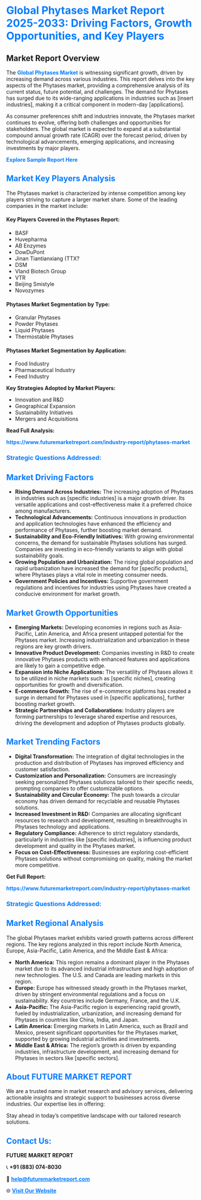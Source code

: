 <h1 style="color: #007BFF;">Global Phytases Market Report 2025-2033: Driving Factors, Growth Opportunities, and Key Players</h1>

<section id="overview">
<h2>Market Report Overview</h2>
<p>The <a href="https://www.futuremarketreport.com/industry-report/phytases-market" style="color: #007BFF; text-decoration: none;"><strong>Global Phytases Market</strong></a> is witnessing significant growth, driven by increasing demand across various industries. This report delves into the key aspects of the Phytases market, providing a comprehensive analysis of its current status, future potential, and challenges. The demand for Phytases has surged due to its wide-ranging applications in industries such as [insert industries], making it a critical component in modern-day [applications].</p>
<p>As consumer preferences shift and industries innovate, the Phytases market continues to evolve, offering both challenges and opportunities for stakeholders. The global market is expected to expand at a substantial compound annual growth rate (CAGR) over the forecast period, driven by technological advancements, emerging applications, and increasing investments by major players.</p>
</section>

<section id="overview">
<p><a href="https://www.futuremarketreport.com/request-sample/reportId=80505" style="color: #007BFF; text-decoration: none;"><strong>Explore Sample Report Here</strong></a></p>
</section>

<section id="key-players">
<h2 style="color: #007BFF;">Market Key Players Analysis</h2>
<p>The Phytases market is characterized by intense competition among key players striving to capture a larger market share. Some of the leading companies in the market include:</p>
<h4>Key Players Covered in the Phytases Report:</h4>
<ul><li>BASF</li><li>Huvepharma</li><li>AB Enzymes</li><li>DowDuPont</li><li>Jinan Tiantianxiang (TTX?</li><li>DSM</li><li>Vland Biotech Group</li><li>VTR</li><li>Beijing Smistyle</li><li>Novozymes</li></ul>
<h4>Phytases Market Segmentation by Type:</h4>
<ul><li>Granular Phytases</li><li>Powder Phytases</li><li>Liquid Phytases</li><li>Thermostable Phytases</li></ul>

<h4>Phytases Market Segmentation by Application:</h4>
<ul><li>Food Industry</li><li>Pharmaceutical Industry</li><li>Feed Industry</li></ul>
<p><strong>Key Strategies Adopted by Market Players:</strong></p>
<ul>
<li>Innovation and R&D</li>
<li>Geographical Expansion</li>
<li>Sustainability Initiatives</li>
<li>Mergers and Acquisitions</li>
</ul>
</section>

<section>
<p><strong>Read Full Analysis: </strong></p><a href="https://www.futuremarketreport.com/industry-report/phytases-market" style="color: #007BFF; text-decoration: none;"><strong>https://www.futuremarketreport.com/industry-report/phytases-market</strong></a>
<h3 style="color: #007BFF;">Strategic Questions Addressed:</h3>
</section>

<section id="driving-factors">
<h2 style="color: #007BFF;">Market Driving Factors</h2>
<ul>
<li><strong>Rising Demand Across Industries:</strong> The increasing adoption of Phytases in industries such as [specific industries] is a major growth driver. Its versatile applications and cost-effectiveness make it a preferred choice among manufacturers.</li>
<li><strong>Technological Advancements:</strong> Continuous innovations in production and application technologies have enhanced the efficiency and performance of Phytases, further boosting market demand.</li>
<li><strong>Sustainability and Eco-Friendly Initiatives:</strong> With growing environmental concerns, the demand for sustainable Phytases solutions has surged. Companies are investing in eco-friendly variants to align with global sustainability goals.</li>
<li><strong>Growing Population and Urbanization:</strong> The rising global population and rapid urbanization have increased the demand for [specific products], where Phytases plays a vital role in meeting consumer needs.</li>
<li><strong>Government Policies and Incentives:</strong> Supportive government regulations and incentives for industries using Phytases have created a conducive environment for market growth.</li>
</ul>
</section>

<section id="growth-opportunities">
<h2 style="color: #007BFF;">Market Growth Opportunities</h2>
<ul>
<li><strong>Emerging Markets:</strong> Developing economies in regions such as Asia-Pacific, Latin America, and Africa present untapped potential for the Phytases market. Increasing industrialization and urbanization in these regions are key growth drivers.</li>
<li><strong>Innovative Product Development:</strong> Companies investing in R&D to create innovative Phytases products with enhanced features and applications are likely to gain a competitive edge.</li>
<li><strong>Expansion into Niche Applications:</strong> The versatility of Phytases allows it to be utilized in niche markets such as [specific niches], creating opportunities for growth and diversification.</li>
<li><strong>E-commerce Growth:</strong> The rise of e-commerce platforms has created a surge in demand for Phytases used in [specific applications], further boosting market growth.</li>
<li><strong>Strategic Partnerships and Collaborations:</strong> Industry players are forming partnerships to leverage shared expertise and resources, driving the development and adoption of Phytases products globally.</li>
</ul>
</section>

<section id="trending-factors">
<h2 style="color: #007BFF;">Market Trending Factors</h2>
<ul>
<li><strong>Digital Transformation:</strong> The integration of digital technologies in the production and distribution of Phytases has improved efficiency and customer satisfaction.</li>
<li><strong>Customization and Personalization:</strong> Consumers are increasingly seeking personalized Phytases solutions tailored to their specific needs, prompting companies to offer customizable options.</li>
<li><strong>Sustainability and Circular Economy:</strong> The push towards a circular economy has driven demand for recyclable and reusable Phytases solutions.</li>
<li><strong>Increased Investment in R&D:</strong> Companies are allocating significant resources to research and development, resulting in breakthroughs in Phytases technology and applications.</li>
<li><strong>Regulatory Compliance:</strong> Adherence to strict regulatory standards, particularly in industries like [specific industries], is influencing product development and quality in the Phytases market.</li>
<li><strong>Focus on Cost-Effectiveness:</strong> Businesses are exploring cost-efficient Phytases solutions without compromising on quality, making the market more competitive.</li>
</ul>
</section>

<section>
<p><strong>Get Full Report: </strong></p><a href="https://www.futuremarketreport.com/industry-report/phytases-market" style="color: #007BFF; text-decoration: none;"><strong>https://www.futuremarketreport.com/industry-report/phytases-market</strong></a>
<h3 style="color: #007BFF;">Strategic Questions Addressed:</h3>
</section>


<section id="regional-analysis">
<h2 style="color: #007BFF;">Market Regional Analysis</h2>
<p>The global Phytases market exhibits varied growth patterns across different regions. The key regions analyzed in this report include North America, Europe, Asia-Pacific, Latin America, and the Middle East & Africa:</p>
<ul>
<li><strong>North America:</strong> This region remains a dominant player in the Phytases market due to its advanced industrial infrastructure and high adoption of new technologies. The U.S. and Canada are leading markets in this region.</li>
<li><strong>Europe:</strong> Europe has witnessed steady growth in the Phytases market, driven by stringent environmental regulations and a focus on sustainability. Key countries include Germany, France, and the U.K.</li>
<li><strong>Asia-Pacific:</strong> The Asia-Pacific region is experiencing rapid growth, fueled by industrialization, urbanization, and increasing demand for Phytases in countries like China, India, and Japan.</li>
<li><strong>Latin America:</strong> Emerging markets in Latin America, such as Brazil and Mexico, present significant opportunities for the Phytases market, supported by growing industrial activities and investments.</li>
<li><strong>Middle East & Africa:</strong> The region’s growth is driven by expanding industries, infrastructure development, and increasing demand for Phytases in sectors like [specific sectors].</li>
</ul>
</section>

<footer>
<h2 style="color: #007BFF;">About FUTURE MARKET REPORT</h2>
<p>We are a trusted name in market research and advisory services, delivering actionable insights and strategic support to businesses across diverse industries. Our expertise lies in offering:</p>

<p>Stay ahead in today’s competitive landscape with our tailored research solutions.</p>

<h2 style="color: #007BFF;">Contact Us:</h2>
<p><strong>FUTURE MARKET REPORT</strong></p>
<p>📞 <strong>+91 (883) 074-8030</strong></p>
<p>📧 <strong><a href="mailto:help@futuremarketreport.com" style="color: #007BFF;">help@futuremarketreport.com</a></strong></p>
<p>🌐 <strong><a href="https://www.futuremarketreport.com/" style="color: #007BFF;">Visit Our Website</a></strong></p>
</footer>